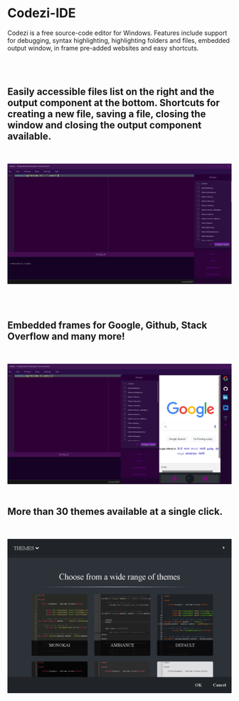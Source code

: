 # Codezi-IDE
Codezi is a free source-code editor for Windows. Features include support for  debugging, syntax highlighting, highlighting folders and files, embedded output window, in frame pre-added websites and easy shortcuts.

<br>
<br>

## Easily accessible files list on the right and the output component at the bottom. Shortcuts for creating a new file, saving a file, closing the window and closing the output component available.

<br>



![codezi_1](Screenshots/codezi_1.png)

<br>
<br> 

## Embedded frames for Google, Github, Stack Overflow and many more! 

<br>


![codezi_2](Screenshots/codezi_2.png)
<br>
<br>

## More than 30 themes available at a single click.

<br>

![codezi_3](Screenshots/codezi_3.png)
<br>
<br>


